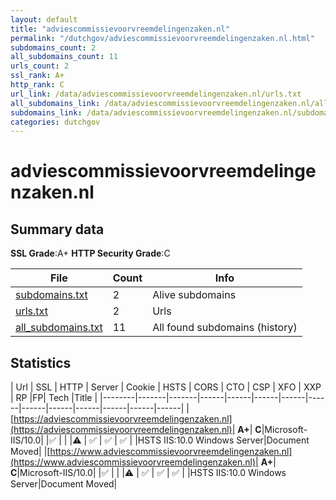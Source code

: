 ```yaml
---
layout: default
title: "adviescommissievoorvreemdelingenzaken.nl"
permalink: "/dutchgov/adviescommissievoorvreemdelingenzaken.nl.html"
subdomains_count: 2
all_subdomains_count: 11
urls_count: 2
ssl_rank: A+
http_rank: C
url_link: /data/adviescommissievoorvreemdelingenzaken.nl/urls.txt
all_subdomains_link: /data/adviescommissievoorvreemdelingenzaken.nl/all_subdomains.txt
subdomains_link: /data/adviescommissievoorvreemdelingenzaken.nl/subdomains.txt
categories: dutchgov
---
```



# adviescommissievoorvreemdelingenzaken.nl
## Summary data


**SSL Grade**:A+
**HTTP Security Grade**:C


| File       | Count | Info |
|------------|-------|------|
|[subdomains.txt](/data/adviescommissievoorvreemdelingenzaken.nl/subdomains.txt)|2|Alive subdomains|
|[urls.txt](/data/adviescommissievoorvreemdelingenzaken.nl/urls.txt)|2|Urls|
|[all_subdomains.txt](/data/adviescommissievoorvreemdelingenzaken.nl/all_subdomains.txt)|11|All found subdomains (history)|


## Statistics


| Url | SSL | HTTP | Server | Cookie | HSTS | CORS | CTO | CSP | XFO | XXP | RP |FP| Tech |Title |
|--------|-------|-------|------|------|------|------|------|------|------|------|------|------|------|
|[https://adviescommissievoorvreemdelingenzaken.nl](https://adviescommissievoorvreemdelingenzaken.nl)| **A+**| **C**|Microsoft-IIS/10.0| |:white_check_mark: | | |:warning: | :white_check_mark: | :white_check_mark: | :white_check_mark: | |HSTS IIS:10.0 Windows Server|Document Moved|
|[https://www.adviescommissievoorvreemdelingenzaken.nl](https://www.adviescommissievoorvreemdelingenzaken.nl)| **A+**| **C**|Microsoft-IIS/10.0| |:white_check_mark: | | |:warning: | :white_check_mark: | :white_check_mark: | :white_check_mark: | |HSTS IIS:10.0 Windows Server|Document Moved|